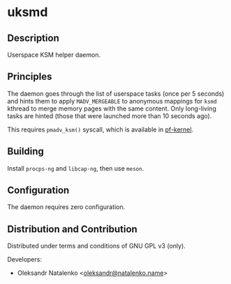 uksmd
=====

Description
-----------

Userspace KSM helper daemon.

Principles
----------

The daemon goes through the list of userspace tasks (once per 5 seconds) and hints them to apply `MADV_MERGEABLE` to anonymous mappings for `ksmd` kthread to merge memory pages with the same content. Only long-living tasks are hinted (those that were launched more than 10 seconds ago).

This requires `pmadv_ksm()` syscall, which is available in [pf-kernel](https://gitlab.com/post-factum/pf-kernel/).

Building
--------

Install `procps-ng` and `libcap-ng`, then use `meson`.

Configuration
-------------

The daemon requires zero configuration.

Distribution and Contribution
-----------------------------

Distributed under terms and conditions of GNU GPL v3 (only).

Developers:

* Oleksandr Natalenko &lt;oleksandr@natalenko.name&gt;
